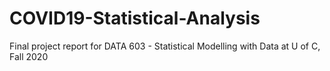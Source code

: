 # COVID19-Statistical-Analysis
Final project report for DATA 603 - Statistical Modelling with Data at U of C, Fall 2020

